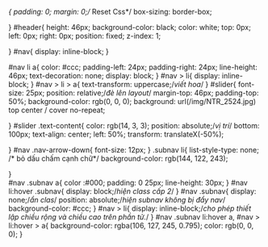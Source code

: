 *{
    padding: 0;
    margin: 0;/* Reset Css*/
    box-sizing: border-box;

}
#header{
    height: 46px;
    background-color: black;
    color: white;
    top: 0px;
    left: 0px;
    right: 0px;
    position: fixed;
    z-index: 1;

}
#nav{
    display: inline-block;
}

#nav li a{
    color: #ccc;
    padding-left: 24px;
    padding-right: 24px;
    line-height: 46px;
    text-decoration: none;
    display: block;
}
#nav > li{
    display: inline-block;
}
#nav > li > a{
    text-transform: uppercase;/*viết hoa*/
}
#slider{
    font-size: 25px;
    position: relative;/*đè lên layout*/
    margin-top: 46px;
    padding-top: 50%;
    background-color: rgb(0, 0, 0);
    background: url(/img/NTR_2524.jpg) top center / cover no-repeat;
    
}
#slider .text-content{
    color: rgb(14, 3, 3);
    position: absolute;/*vị trí*/
    bottom: 100px;
    text-align: center;
    left: 50%;
    transform: translateX(-50%);


}
#nav .nav-arrow-down{
    font-size: 12px;
}
.subnav li{
    list-style-type: none; /* bỏ dấu chấm cạnh chữ*/
    background-color: rgb(144, 122, 243);

}   
#nav .subnav a{
    color :#000;
    padding: 0 25px;
    line-height: 30px;
}
#nav li:hover .subnav{
    display: block;/*hiện class cấp 2*/
}
#nav .subnav{
    display: none;/*ẩn clas*/
    position: absolute;/*hiện subnav không bị đẩy nav*/
    background-color: #ccc;
}
#nav > li{
    display: inline-block;/*cho phép thiết lập chiều rộng và chiều cao trên phần tử.*/
}
#nav .subnav li:hover a,
#nav > li:hover > a{
    background-color: rgba(106, 127, 245, 0.795);
    color: rgb(0, 0, 0);
}
